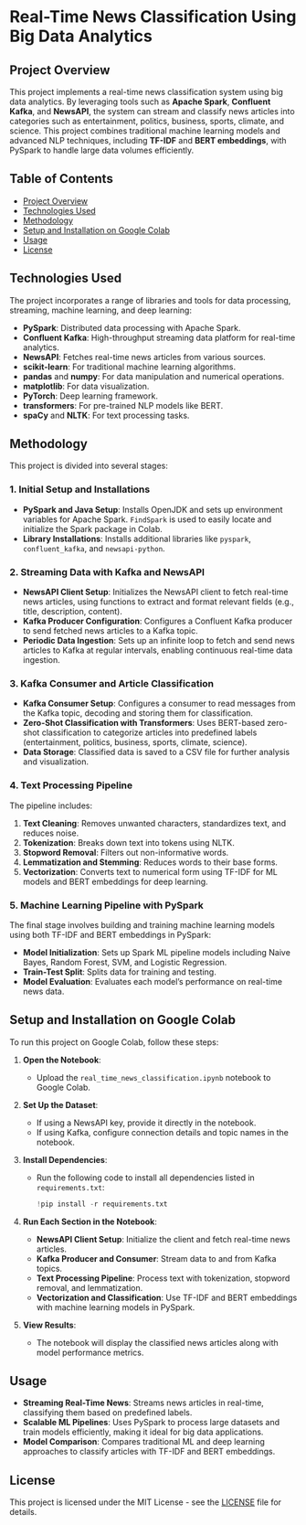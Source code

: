 # Real-Time News Classification Using Big Data Analytics

## Project Overview
This project implements a real-time news classification system using big data analytics. By leveraging tools such as **Apache Spark**, **Confluent Kafka**, and **NewsAPI**, the system can stream and classify news articles into categories such as entertainment, politics, business, sports, climate, and science. This project combines traditional machine learning models and advanced NLP techniques, including **TF-IDF** and **BERT embeddings**, with PySpark to handle large data volumes efficiently.

## Table of Contents
- [Project Overview](#project-overview)
- [Technologies Used](#technologies-used)
- [Methodology](#methodology)
- [Setup and Installation on Google Colab](#setup-and-installation-on-google-colab)
- [Usage](#usage)
- [License](#license)

## Technologies Used
The project incorporates a range of libraries and tools for data processing, streaming, machine learning, and deep learning:
- **PySpark**: Distributed data processing with Apache Spark.
- **Confluent Kafka**: High-throughput streaming data platform for real-time analytics.
- **NewsAPI**: Fetches real-time news articles from various sources.
- **scikit-learn**: For traditional machine learning algorithms.
- **pandas** and **numpy**: For data manipulation and numerical operations.
- **matplotlib**: For data visualization.
- **PyTorch**: Deep learning framework.
- **transformers**: For pre-trained NLP models like BERT.
- **spaCy** and **NLTK**: For text processing tasks.

## Methodology
This project is divided into several stages:

### 1. Initial Setup and Installations
- **PySpark and Java Setup**: Installs OpenJDK and sets up environment variables for Apache Spark. `FindSpark` is used to easily locate and initialize the Spark package in Colab.
- **Library Installations**: Installs additional libraries like `pyspark`, `confluent_kafka`, and `newsapi-python`.

### 2. Streaming Data with Kafka and NewsAPI
- **NewsAPI Client Setup**: Initializes the NewsAPI client to fetch real-time news articles, using functions to extract and format relevant fields (e.g., title, description, content).
- **Kafka Producer Configuration**: Configures a Confluent Kafka producer to send fetched news articles to a Kafka topic.
- **Periodic Data Ingestion**: Sets up an infinite loop to fetch and send news articles to Kafka at regular intervals, enabling continuous real-time data ingestion.

### 3. Kafka Consumer and Article Classification
- **Kafka Consumer Setup**: Configures a consumer to read messages from the Kafka topic, decoding and storing them for classification.
- **Zero-Shot Classification with Transformers**: Uses BERT-based zero-shot classification to categorize articles into predefined labels (entertainment, politics, business, sports, climate, science).
- **Data Storage**: Classified data is saved to a CSV file for further analysis and visualization.

### 4. Text Processing Pipeline
The pipeline includes:
1. **Text Cleaning**: Removes unwanted characters, standardizes text, and reduces noise.
2. **Tokenization**: Breaks down text into tokens using NLTK.
3. **Stopword Removal**: Filters out non-informative words.
4. **Lemmatization and Stemming**: Reduces words to their base forms.
5. **Vectorization**: Converts text to numerical form using TF-IDF for ML models and BERT embeddings for deep learning.

### 5. Machine Learning Pipeline with PySpark
The final stage involves building and training machine learning models using both TF-IDF and BERT embeddings in PySpark:
- **Model Initialization**: Sets up Spark ML pipeline models including Naive Bayes, Random Forest, SVM, and Logistic Regression.
- **Train-Test Split**: Splits data for training and testing.
- **Model Evaluation**: Evaluates each model’s performance on real-time news data.

## Setup and Installation on Google Colab
To run this project on Google Colab, follow these steps:

1. **Open the Notebook**:
   - Upload the `real_time_news_classification.ipynb` notebook to Google Colab.

2. **Set Up the Dataset**:
   - If using a NewsAPI key, provide it directly in the notebook.
   - If using Kafka, configure connection details and topic names in the notebook.

3. **Install Dependencies**:
   - Run the following code to install all dependencies listed in `requirements.txt`:
     ```python
     !pip install -r requirements.txt
     ```

4. **Run Each Section in the Notebook**:
   - **NewsAPI Client Setup**: Initialize the client and fetch real-time news articles.
   - **Kafka Producer and Consumer**: Stream data to and from Kafka topics.
   - **Text Processing Pipeline**: Process text with tokenization, stopword removal, and lemmatization.
   - **Vectorization and Classification**: Use TF-IDF and BERT embeddings with machine learning models in PySpark.

5. **View Results**:
   - The notebook will display the classified news articles along with model performance metrics.

## Usage
- **Streaming Real-Time News**: Streams news articles in real-time, classifying them based on predefined labels.
- **Scalable ML Pipelines**: Uses PySpark to process large datasets and train models efficiently, making it ideal for big data applications.
- **Model Comparison**: Compares traditional ML and deep learning approaches to classify articles with TF-IDF and BERT embeddings.

## License
This project is licensed under the MIT License - see the [LICENSE](LICENSE) file for details.
